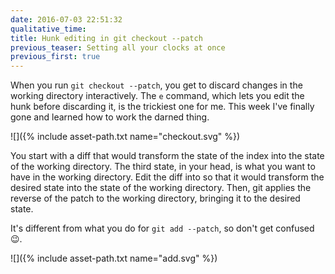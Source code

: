 ```yaml
---
date: 2016-07-03 22:51:32
qualitative_time: 
title: Hunk editing in git checkout --patch
previous_teaser: Setting all your clocks at once
previous_first: true
---
```

When you run `git checkout --patch`, you get to discard changes in the working directory interactively.
The `e` command, which lets you edit the hunk before discarding it, is the trickiest one for me.
This week I've finally gone and learned how to work the darned thing.

<!--
digraph {
	label="git checkout --patch"
	labeljust=l
	rankdir=LR
	node [shape=rect]
	work [label="workdir"]
	index -> work [label="you start out looking at this"]
	desired [label="desired workdir"]
	desired -> work [label="edit it into this"]
	desired -> work [dir=back, label="git then applies this"]
	index -> desired [style=dotted, dir=none, label="(kept unstaged)"]
}
-->
![]({% include asset-path.txt name="checkout.svg" %})

You start with a diff that would transform the state of the index into the state of the working directory.
The third state, in your head, is what you want to have in the working directory.
Edit the diff into so that it would transform the desired state into the state of the working directory.
Then, git applies the reverse of the patch to the working directory, bringing it to the desired state.

It's different from what you do for `git add --patch`, so don't get confused 😉.

<!--
digraph {
	label="git add --patch"
	labeljust=l
	rankdir=LR
	node [shape=rect]
	work [label="workdir"]
	index -> work [label="you start out looking at this"]
	desired [label="desired index"]
	index -> desired [label="edit it into this"]
	index -> desired [label="git then applies this"]
	desired -> work [style=dotted, dir=none, label="(kept unstaged)"]
}
-->
![]({% include asset-path.txt name="add.svg" %})
